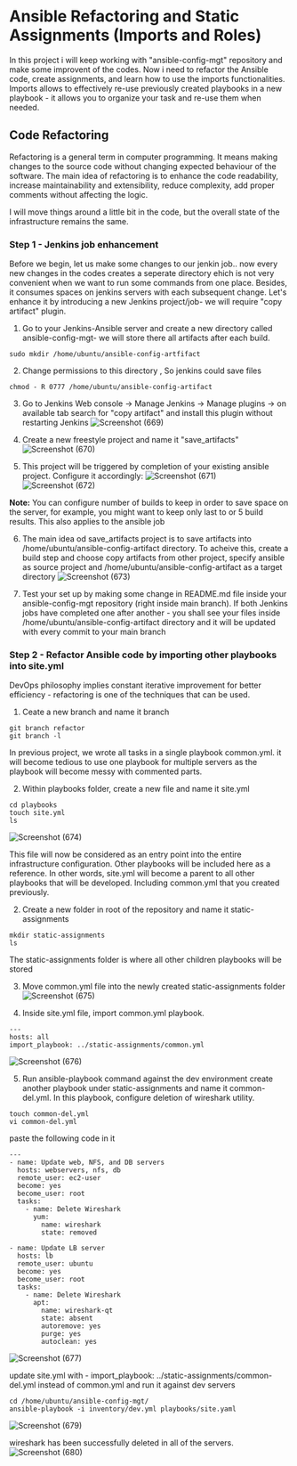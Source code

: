 # Ansible Refactoring and Static Assignments (Imports and Roles)
In this project i will keep working with "ansible-config-mgt" repository and make some improvent of the codes. Now i need to refactor the Ansible code, create assignments, and learn how to use the imports functionalities. Imports allows to effectively re-use previously created playbooks in a new playbook - it allows you to organize your task and re-use them when needed.

## Code Refactoring
Refactoring is a general term in computer programming. It means making changes to the source code without changing expected behaviour of the software. The main idea of refactoring is to enhance the code readability, increase maintainability and extensibility, reduce complexity, add proper comments without affecting the logic.

I will move things around a little bit in the code, but the overall state of the infrastructure remains the same.

### Step 1 - Jenkins job enhancement
Before we begin, let us make some changes to our jenkin job.. now every new changes in the codes creates a seperate directory ehich is not very convenient when we want to run some commands from one place. Besides, it consumes spaces on jenkins servers with each subsequent change. Let's enhance it by introducing a new Jenkins project/job- we will require "copy artifact" plugin.

1. Go to your Jenkins-Ansible server and create a new directory called ansible-config-mgt- we will store there all artifacts after each build.
```
sudo mkdir /home/ubuntu/ansible-config-artfifact
```

2. Change permissions to this directory , So jenkins could save files
```
chmod - R 0777 /home/ubuntu/ansible-config-artifact
```

3. Go to Jenkins Web console -> Manage Jenkins -> Manage plugins -> on available tab search for "copy artifact" and install this plugin without restarting Jenkins
![Screenshot (669)](https://github.com/user-attachments/assets/33da7d16-5549-40ae-ac4e-4469f9f0816a)

4. Create a new freestyle project and name it "save_artifacts"
![Screenshot (670)](https://github.com/user-attachments/assets/9815f773-d17e-4360-9b70-6516c705b1f3)

5. This project will be triggered by completion of your existing ansible project. Configure it accordingly:
![Screenshot (671)](https://github.com/user-attachments/assets/08a5490b-3cee-4023-bf4f-f20cbd29a432)
![Screenshot (672)](https://github.com/user-attachments/assets/82448dc1-b8b6-4323-98b4-9e321a2c44ae)

**Note:**  You can configure number of builds to keep in order to save space on the server, for example, you might want to keep only last to or 5 build results. This also applies to the ansible job

6. The main idea od save_artifacts project is to save artifacts into /home/ubuntu/ansible-config-artifact directory. To acheive this, create a build step and choose copy artifacts from other project, specify ansible as source project and /home/ubuntu/ansible-config-artifact as a target directory
![Screenshot (673)](https://github.com/user-attachments/assets/5eba4435-e80d-4991-97ef-4fcea100b3d6)

7. Test your set up by making some change in README.md file inside your ansible-config-mgt repository (right inside main branch). If both Jenkins jobs have completed one after another - you shall see your files inside /home/ubuntu/ansible-config-artifact directory and it will be updated with every commit to your main branch

### Step 2 - Refactor Ansible code by importing other playbooks into site.yml
DevOps philosophy implies constant iterative improvement for better efficiency - refactoring is one of the techniques that can be used.

1. Ceate a new branch and name it branch
```
git branch refactor
git branch -l
```

In previous project, we wrote all tasks in a single playbook common.yml. it will become tedious to use one playbook for multiple servers as the playbook will become messy with commented parts.

2. Within playbooks folder, create a new file and name it site.yml
```
cd playbooks
touch site.yml
ls
```
![Screenshot (674)](https://github.com/user-attachments/assets/e0645264-30af-4f77-b73c-165896479e9c)


This file will now be considered as an entry point into the entire infrastructure configuration. Other playbooks will be included here as a reference. In other words, site.yml will become a parent to all other playbooks that will be developed. Including common.yml that you created previously.


2. Create a new folder in root of the repository and name it static-assignments
```
mkdir static-assignments
ls
```
The static-assignments folder is where all other children playbooks will be stored


3. Move common.yml file into the newly created static-assignments folder
![Screenshot (675)](https://github.com/user-attachments/assets/e2abfbf7-5c3e-4b0e-a712-f5bdf3fd9a94)


4. Inside site.yml file, import common.yml playbook.
```
---
hosts: all
import_playbook: ../static-assignments/common.yml
```
![Screenshot (676)](https://github.com/user-attachments/assets/91dc79ad-c110-4271-8b7d-688f0b6ffde3)


5. Run ansible-playbook command against the dev environment create another playbook under static-assignments and name it common-del.yml. In this playbook, configure deletion of wireshark utility.
```
touch common-del.yml
vi common-del.yml
```

paste the following code in it
```
---
- name: Update web, NFS, and DB servers
  hosts: webservers, nfs, db
  remote_user: ec2-user
  become: yes
  become_user: root
  tasks:
    - name: Delete Wireshark
      yum:
        name: wireshark
        state: removed

- name: Update LB server
  hosts: lb
  remote_user: ubuntu
  become: yes
  become_user: root
  tasks:
    - name: Delete Wireshark
      apt:
        name: wireshark-qt
        state: absent
        autoremove: yes
        purge: yes
        autoclean: yes
```
![Screenshot (677)](https://github.com/user-attachments/assets/bf54b43b-d5de-46a3-8960-d922ef7883a4)


update site.yml with - import_playbook: ../static-assignments/common-del.yml instead of common.yml and run it against dev servers
```
cd /home/ubuntu/ansible-config-mgt/
ansible-playbook -i inventory/dev.yml playbooks/site.yaml
```
![Screenshot (679)](https://github.com/user-attachments/assets/fc486a24-6d29-4d8b-8349-a011c1bd4824)

wireshark has been successfully deleted in all of the servers.
![Screenshot (680)](https://github.com/user-attachments/assets/bbeb4d5d-ae84-49d2-a534-38c05a655a73)
